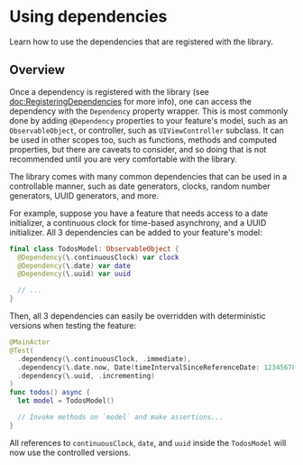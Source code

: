 # Using dependencies

Learn how to use the dependencies that are registered with the library.

## Overview

Once a dependency is registered with the library (see <doc:RegisteringDependencies> for more info),
one can access the dependency with the ``Dependency`` property wrapper. This is most commonly done
by adding `@Dependency` properties to your feature's model, such as an `ObservableObject`, or
controller, such as `UIViewController` subclass. It can be used in other scopes too, such as
functions, methods and computed properties, but there are caveats to consider, and so doing that
is not recommended until you are very comfortable with the library.

The library comes with many common dependencies that can be used in a controllable manner, such as
date generators, clocks, random number generators, UUID generators, and more.

For example, suppose you have a feature that needs access to a date initializer, a continuous
clock for time-based asynchrony, and a UUID initializer. All 3 dependencies can be added to your
feature's model:

```swift
final class TodosModel: ObservableObject {
  @Dependency(\.continuousClock) var clock
  @Dependency(\.date) var date
  @Dependency(\.uuid) var uuid

  // ...
}
```

Then, all 3 dependencies can easily be overridden with deterministic versions when testing the
feature:

```swift
@MainActor
@Test(
  .dependency(\.continuousClock, .immediate),
  .dependency(\.date.now, Date(timeIntervalSinceReferenceDate: 1234567890),
  .dependency(\.uuid, .incrementing)
)
func todos() async {
  let model = TodosModel()

  // Invoke methods on `model` and make assertions...
}
```

All references to `continuousClock`, `date`, and `uuid` inside the `TodosModel` will now use the
controlled versions.
